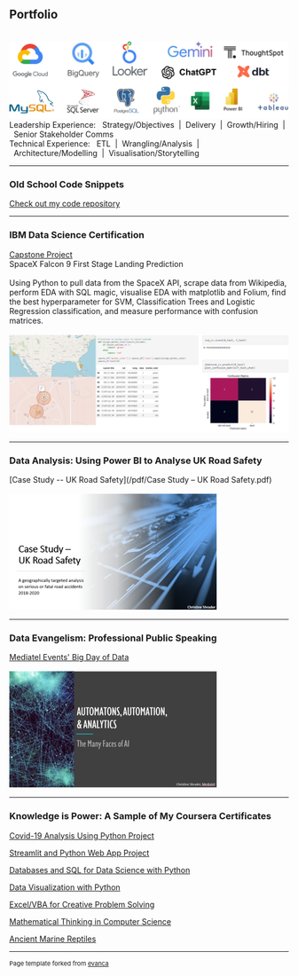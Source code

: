 ## Portfolio
<br>
<img src="images/skills.png?raw=true"/>
Leadership Experience:&nbsp;&nbsp;&nbsp;Strategy/Objectives&nbsp;&nbsp;|&nbsp;&nbsp;Delivery&nbsp;&nbsp;|&nbsp;&nbsp;Growth/Hiring&nbsp;&nbsp;|&nbsp;&nbsp;Senior Stakeholder Comms
<br>
Technical Experience:&nbsp;&nbsp;&nbsp;ETL&nbsp;&nbsp;|&nbsp;&nbsp;Wrangling/Analysis&nbsp;&nbsp;|&nbsp;&nbsp;Architecture/Modelling&nbsp;&nbsp;|&nbsp;&nbsp;Visualisation/Storytelling
<br>

---
### Old School Code Snippets

[Check out my code repository](https://github.com/tex-cds/code)


---

### IBM Data Science Certification

[Capstone Project](https://github.com/tex-cds/DataScienceCapstone/)
<br>
SpaceX Falcon 9 First Stage Landing Prediction
<br><br>
Using Python to pull data from the SpaceX API, scrape data from Wikipedia, perform EDA with SQL magic, visualise EDA with matplotlib and Folium, find the best hyperparameter for SVM, Classification Trees and Logistic Regression classification, and measure performance with confusion matrices. 
<br><br>
<img src="images/ds_capstone_thumbnail.png?raw=true"/>

---

### Data Analysis: Using Power BI to Analyse UK Road Safety

[Case Study -- UK Road Safety](/pdf/Case Study – UK Road Safety.pdf)
<br><br>
<img src="images/RS_thumbnail.png?raw=true"/>

---

### Data Evangelism: Professional Public Speaking

[Mediatel Events' Big Day of Data](/pdf/BDoD.pdf)
<br><br>
<img src="images/BDoD_thumbnail.png?raw=true"/>

---


### Knowledge is Power: A Sample of My Coursera Certificates

[Covid-19 Analysis Using Python Project](/pdf/Coursera_CovidAnalysis.pdf)

[Streamlit and Python Web App Project](/pdf/Coursera_Streamlit.pdf)

[Databases and SQL for Data Science with Python](/pdf/Coursera_DBforDSPy.pdf)

[Data Visualization with Python](/pdf/Coursera_DataVizPy.pdf)

[Excel/VBA for Creative Problem Solving](/pdf/Coursera_ExcelVBA.pdf)

[Mathematical Thinking in Computer Science](/pdf/Coursera_MathThinkingCompSci.pdf)

[Ancient Marine Reptiles](/pdf/Coursera_AncientMarineReptiles.pdf)



---
<p style="font-size:11px">Page template forked from <a href="https://github.com/evanca/quick-portfolio">evanca</a></p>
<!-- Remove above link if you don't want to attibute -->

